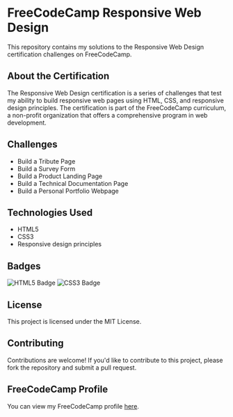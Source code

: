 <!DOCTYPE html>
<html lang="en">
<body>
  <h1>FreeCodeCamp Responsive Web Design</h1>
  <p>This repository contains my solutions to the Responsive Web Design certification challenges on FreeCodeCamp.</p>
  <h2>About the Certification</h2>
  <p>The Responsive Web Design certification is a series of challenges that test my ability to build responsive web pages using HTML, CSS, and responsive design principles. The certification is part of the FreeCodeCamp curriculum, a non-profit organization that offers a comprehensive program in web development.</p>
  <h2>Challenges</h2>
  <ul>
    <li>Build a Tribute Page</li>
    <li>Build a Survey Form</li>
    <li>Build a Product Landing Page</li>
    <li>Build a Technical Documentation Page</li>
    <li>Build a Personal Portfolio Webpage</li>
  </ul>
  <h2>Technologies Used</h2>
  <ul>
    <li>HTML5</li>
    <li>CSS3</li>
    <li>Responsive design principles</li>
  </ul>
  <h2>Badges</h2>
  <img src="https://img.shields.io/badge/HTML5-E34F26?style=for-the-badge&logo=html5&logoColor=white" alt="HTML5 Badge">
  <img src="https://img.shields.io/badge/CSS3-1572B6?style=for-the-badge&logo=css3&logoColor=white" alt="CSS3 Badge">
  <h2>License</h2>
  <p>This project is licensed under the MIT License.</p>
  <h2>Contributing</h2>
  <p>Contributions are welcome! If you'd like to contribute to this project, please fork the repository and submit a pull request.</p>
  <h2>FreeCodeCamp Profile</h2>
  <p>You can view my FreeCodeCamp profile <a href="https://www.freecodecamp.org/Y1hY1__" target="_blank">here</a>.</p>
</body>
</html>
